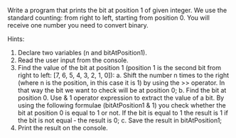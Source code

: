 Write a program that prints the bit at position 1 of given integer. We use the standard counting: from right to left,
starting from position 0.
You will receive one number you need to convert binary.

Hints:
1. Declare two variables (n and bitAtPosition1).
2. Read the user input from the console.
3. Find the value of the bit at position 1 (position 1 is the second bit from right to left: [7, 6, 5, 4, 3, 2, 1, 0]):
a. Shift the number n times to the right (where n is the position, in this case it is 1) by using the >>
operator. In that way the bit we want to check will be at position 0;
b. Find the bit at position 0. Use & 1 operator expression to extract the value of a bit. By using the
following formulae (bitAtPosition1 & 1) you check whether the bit at position 0 is equal to 1 or
not. If the bit is equal to 1 the result is 1 if the bit is not equal ‐ the result is 0;
c. Save the result in bitAtPosition1;
4. Print the result on the console.
